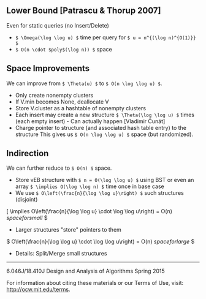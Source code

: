 
## Lower Bound [Patrascu & Thorup 2007]
Even for static queries (no Insert/Delete)
- `$ \Omega(\log \log u) $` time per query for `$ u = n^{(\log n)^{O(1)}} $`
- `$ O(n \cdot $poly$(\log n)) $` space

## Space Improvements
We can improve from `$ \Theta(u) $` to `$ O(n \log \log u) $`.
- Only create nonempty clusters
- If V.min becomes None, deallocate V
- Store V.cluster as a hashtable of nonempty clusters
- Each insert may create a new structure `$ \Theta(\log \log u) $` times (each empty insert) - Can actually happen [Vladimir Čunát]
- Charge pointer to structure (and associated hash table entry) to the structure This gives us `$ O(n \log \log u) $` space (but randomized).

## Indirection
We can further reduce to `$ O(n) $` space.
- Store vEB structure with `$ n = O(\log \log u) $` using BST or even an array `$ \implies O(\log \log n) $` time once in base case
- We use `$ O\left(\frac{n}{\log \log u}\right) $` such structures (disjoint)

\[
\implies O\left(\frac{n}{\log \log u} \cdot \log \log u\right) = O(n) $space for small$
$

- Larger structures "store" pointers to them

$
O\left(\frac{n}{\log \log u} \cdot \log \log u\right) = O(n) $space for large$
$

- Details: Split/Merge small structures

---

6.046J/18.410J Design and Analysis of Algorithms Spring 2015

For information about citing these materials or our Terms of Use, visit: http://ocw.mit.edu/terms.